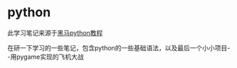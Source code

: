 # python
此学习笔记来源于[黑马python教程](https://www.bilibili.com/video/BV1ex411x7Em?from=search&seid=2971466326883125952)

在研一下学习的一些笔记，包含python的一些基础语法，以及最后一个小小项目--用pygame实现的飞机大战
